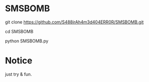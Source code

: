 # SMSBOMB

git clone https://github.com/S488irAh4m3d404ERR0R/SMSBOMB.git

cd SMSBOMB

python SMSBOMB.py




# Notice
just try & fun.
